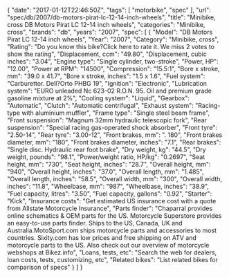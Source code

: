 {
    "date": "2017-01-12T22:46:50Z",
    "tags": [
        "motorbike",
        "spec"
    ],
    "url": "spec\/db\/2007\/db-motors-pirat-lc-12-14-inch-wheels",
    "title": "Minibike, cross DB Motors Pirat LC  12-14 inch wheels",
    "categories": "Minibike, cross",
    "brands": "db",
    "years": "2007",
    "spec": [
        {
            "Model": "DB Motors Pirat LC  12-14 inch wheels",
            "Year": "2007",
            "Category": "Minibike, cross",
            "Rating": "Do you know this bike?Click here to rate it. We miss 2 votes to show the rating",
            "Displacement, ccm": "49.80",
            "Displacement, cubic inches": "3.04",
            "Engine type": "Single cylinder, two-stroke",
            "Power, HP": "12.00",
            "Power at RPM": "14500",
            "Compression": "15.5:1",
            "Bore x stroke, mm": "39.0 x 41.7",
            "Bore x stroke, inches": "1.5 x 1.6",
            "Fuel system": "Carburettor.  Dell?Orto PHBG 19",
            "Ignition": "Electronic",
            "Lubrication system": "EURO unleaded Nc 623-02 R.O.N. 95. Oil and premium grade gasoline mixture at 2%",
            "Cooling system": "Liquid",
            "Gearbox": "Automatic",
            "Clutch": "Automatic centrifugal",
            "Exhaust system": "Racing-type with aluminium   muffler",
            "Frame type": "Single steel beam frame",
            "Front suspension": "Magnum 32mm hydraulic telescopic   fork",
            "Rear suspension": "Special racing gas-operated shock  absorber",
            "Front tyre": "2.50-14",
            "Rear tyre": "3.00-12",
            "Front brakes, mm": ". 180",
            "Front brakes diameter, mm": "180",
            "Front brakes diameter, inches": "7.1",
            "Rear brakes": "Single disc. Hydraulic rear foot brake",
            "Dry weight, kg": "44.5",
            "Dry weight, pounds": "98.1",
            "Power\/weight ratio, HP\/kg": "0.2697",
            "Seat height, mm": "730",
            "Seat height, inches": "28.7",
            "Overall height, mm": "940",
            "Overall height, inches": "37.0",
            "Overall length, mm": "1.485",
            "Overall length, inches": "58.5",
            "Overall width, mm": "300",
            "Overall width, inches": "11.8",
            "Wheelbase, mm": "987",
            "Wheelbase, inches": "38.9",
            "Fuel capacity, litres": "3.50",
            "Fuel capacity, gallons": "0.92",
            "Starter": "Kick",
            "Insurance costs": "Get estimated US insurance cost with a quote from Allstate Motorcycle Insurance",
            "Parts finder": "Chaparral provides online schematics & OEM parts for the US.   Motorcycle Superstore provides an easy-to-use parts finder. Ships to the US, Canada, UK and Australia.MotoSport.com ships motorcycle parts and accessories to most countries.    Sixity.com has low prices and free shipping on ATV and motorcycle parts to the US. Also check out our overview of motorcycle webshops at Bikez.info",
            "Loans, tests, etc": "Search the web for dealers, loan costs, tests, customizing, etc",
            "Related bikes": "List related bikes for comparison of specs"
        }
    ]
}